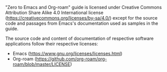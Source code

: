 "Zero to Emacs and Org-roam" guide is licensed under Creative Commons Attribution Share Alike 4.0 International license (https://creativecommons.org/licenses/by-sa/4.0/) except for the source code and passages from Emacs's documentation used as samples in the guide.

The source code and content of documentation of respective software applications follow their respective licenses:
- Emacs (https://www.gnu.org/licenses/licenses.html)
- Org-roam (https://github.com/org-roam/org-roam/blob/master/LICENSE)


